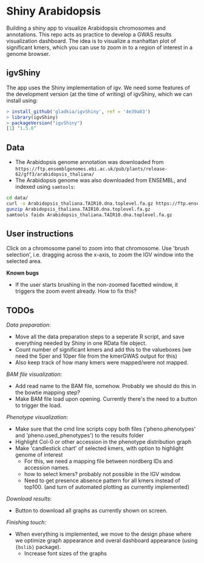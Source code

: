 # Shiny Arabidopsis

Building a shiny app to visualize Arabidopsis chromosomes and annotations. This repo acts as practice to develop a GWAS results visualization dashboard. The idea is to visualize a manhattan plot of significant kmers, which you can use to zoom in to a region of interest in a genome browser.

## igvShiny

The app uses the Shiny implementation of igv. We need some features of the development version (at the time of writing) of igvShiny, which we can install using:

```R
> install_github('gladkia/igvShiny', ref = '4e39a83')
> library(igvShiny)
> packageVersion("igvShiny")
[1] ‘1.5.0’
```

## Data 

- The Arabidopsis genome annotation was downloaded from `https://ftp.ensemblgenomes.ebi.ac.uk/pub/plants/release-62/gff3/arabidopsis_thaliana/`
- The Arabidopsis genome was also downloaded from ENSEMBL, and indexed using `samtools`:

```bash
cd data/
curl -o Arabidopsis_thaliana.TAIR10.dna.toplevel.fa.gz https://ftp.ensemblgenomes.ebi.ac.uk/pub/plants/release-62/fasta/arabidopsis_thaliana/dna/Arabidopsis_thaliana.TAIR10.dna.toplevel.fa.gz
gunzip Arabidopsis_thaliana.TAIR10.dna.toplevel.fa.gz
samtools faidx Arabidopsis_thaliana.TAIR10.dna.toplevel.fa.gz
```

## User instructions

Click on a chromosome panel to zoom into that chromosome. Use 'brush selection', i.e. dragging across the x-axis, to zoom the IGV window into the selected area.

**Known bugs**

- If the user starts brushing in the non-zoomed facetted window, it triggers the zoom event already. How to fix this?

## TODOs

*Data preparation*:

- Move all the data preparation steps to a seperate R script, and save everything needed by Shiny in one RData file object.
- Count number of significant kmers and add this to the valueboxes (we need the 5per and 10per file from the kmerGWAS output for this)
- Also keep track of how many kmers were mapped/were not mapped.

*BAM file visualization*:

- Add read name to the BAM file, somehow. Probably we should do this in the bowtie mapping step?
- Make BAM file load upon opening. Currently there's the need to a button to trigger the load.

*Phenotype visualization*:

- Make sure that the cmd line scripts copy both files ('pheno.phenotypes' and 'pheno.used_phenotypes') to the 
results folder
- Highlight Col-0 or other accession in the phenotype distribution graph
- Make 'candlestick chart' of selected kmers, with option to highlight genome of interest
    - For this, we need a mapping file between nordberg IDs and accession names.
    - how to select kmers? probably not possible in the IGV window.
    - Need to get presence absence pattern for all kmers instead of top100. (and turn of automated plotting as currently implemented)

*Download results*:

- Button to download all graphs as currently shown on screen. 


*Finishing touch*:

- When everything is implemented, we move to the design phase where we optimize graph appearance and overal dashboard appearance (using `{bslib}` package).
    - Increase font sizes of the graphs


